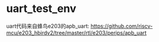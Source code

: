 # uart_test_env

uart代码来自蜂鸟e203的apb_uart: https://github.com/riscv-mcu/e203_hbirdv2/tree/master/rtl/e203/perips/apb_uart